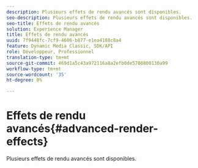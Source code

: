 ```yaml
---
description: Plusieurs effets de rendu avancés sont disponibles.
seo-description: Plusieurs effets de rendu avancés sont disponibles.
seo-title: Effets de rendu avancés
solution: Experience Manager
title: Effets de rendu avancés
uuid: 7f9448fc-7cf9-4606-b877-e1ea4188c8a4
feature: Dynamic Media Classic, SDK/API
role: Développeur, Professionnel
translation-type: tm+mt
source-git-commit: 469d1a5c43a972116a8a2efb0de5708800130a99
workflow-type: tm+mt
source-wordcount: '35'
ht-degree: 0%

---
```



# Effets de rendu avancés{#advanced-render-effects}

Plusieurs effets de rendu avancés sont disponibles.

